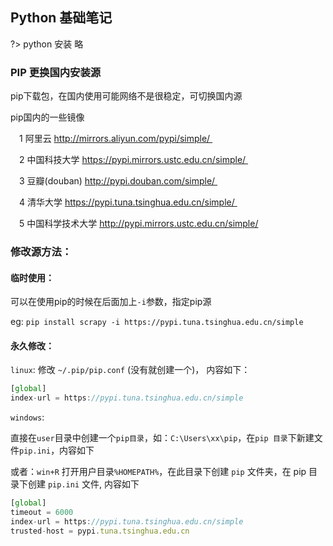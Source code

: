## Python 基础笔记

?> python 安装
 略

### PIP 更换国内安装源
 pip下载包，在国内使用可能网络不是很稳定，可切换国内源

 pip国内的一些镜像

 1 阿里云 http://mirrors.aliyun.com/pypi/simple/ 

 2 中国科技大学 https://pypi.mirrors.ustc.edu.cn/simple/ 

 3 豆瓣(douban) http://pypi.douban.com/simple/ 

 4 清华大学 https://pypi.tuna.tsinghua.edu.cn/simple/ 

 5 中国科学技术大学 http://pypi.mirrors.ustc.edu.cn/simple/

### 修改源方法：

#### 临时使用： 

可以在使用pip的时候在后面加上`-i`参数，指定pip源 

eg: `pip install scrapy -i https://pypi.tuna.tsinghua.edu.cn/simple`

#### 永久修改： 
`linux`: 
修改 `~/.pip/pip.conf` (没有就创建一个)， 内容如下：

```js
[global]
index-url = https://pypi.tuna.tsinghua.edu.cn/simple
```

`windows`: 

直接在`user`目录中创建一个`pip目录`，如：`C:\Users\xx\pip`，在`pip 目录`下新建文件`pip.ini`，内容如下

或者：`win+R` 打开用户目录`%HOMEPATH%`，在此目录下创建 `pip` 文件夹，在 pip 目录下创建 `pip.ini` 文件, 内容如下

```js
[global]
timeout = 6000
index-url = https://pypi.tuna.tsinghua.edu.cn/simple
trusted-host = pypi.tuna.tsinghua.edu.cn
```